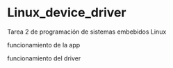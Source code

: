 # Linux_device_driver
Tarea 2 de programación de sistemas embebidos Linux

funcionamiento de la app



funcionamiento del driver